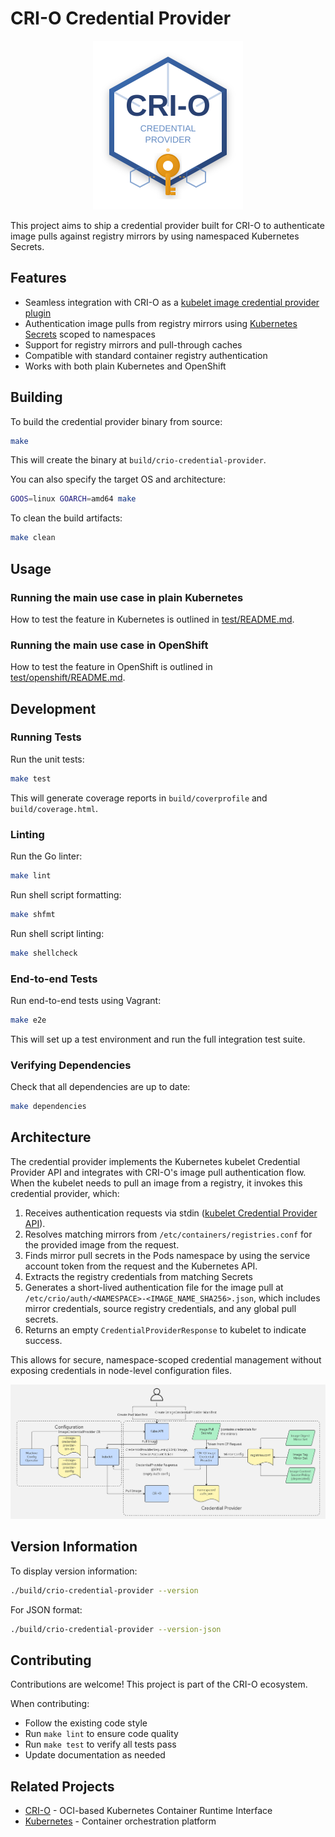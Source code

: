 # CRI-O Credential Provider

<p align="center">
  <img src="./.github/logo.svg" alt="Logo" width="240">
</p>

This project aims to ship a credential provider built for CRI-O to authenticate
image pulls against registry mirrors by using namespaced Kubernetes Secrets.

## Features

- Seamless integration with CRI-O as a [kubelet image credential provider
  plugin](https://kubernetes.io/docs/tasks/administer-cluster/kubelet-credential-provider/)
- Authentication image pulls from registry mirrors using [Kubernetes
  Secrets](https://kubernetes.io/docs/tasks/configure-pod-container/pull-image-private-registry/#registry-secret-existing-credentials)
  scoped to namespaces
- Support for registry mirrors and pull-through caches
- Compatible with standard container registry authentication
- Works with both plain Kubernetes and OpenShift

## Building

To build the credential provider binary from source:

```bash
make
```

This will create the binary at `build/crio-credential-provider`.

You can also specify the target OS and architecture:

```bash
GOOS=linux GOARCH=amd64 make
```

To clean the build artifacts:

```bash
make clean
```

## Usage

### Running the main use case in plain Kubernetes

How to test the feature in Kubernetes is outlined in
[test/README.md](test/README.md).

### Running the main use case in OpenShift

How to test the feature in OpenShift is outlined in
[test/openshift/README.md](test/openshift/README.md).

## Development

### Running Tests

Run the unit tests:

```bash
make test
```

This will generate coverage reports in `build/coverprofile` and `build/coverage.html`.

### Linting

Run the Go linter:

```bash
make lint
```

Run shell script formatting:

```bash
make shfmt
```

Run shell script linting:

```bash
make shellcheck
```

### End-to-end Tests

Run end-to-end tests using Vagrant:

```bash
make e2e
```

This will set up a test environment and run the full integration test suite.

### Verifying Dependencies

Check that all dependencies are up to date:

```bash
make dependencies
```

## Architecture

The credential provider implements the Kubernetes kubelet Credential Provider API
and integrates with CRI-O's image pull authentication flow. When the kubelet
needs to pull an image from a registry, it invokes this credential provider,
which:

1. Receives authentication requests via stdin ([kubelet Credential Provider
   API](https://kubernetes.io/docs/reference/config-api/kubelet-credentialprovider.v1/)).
1. Resolves matching mirrors from `/etc/containers/registries.conf` for the
   provided image from the request.
1. Finds mirror pull secrets in the Pods namespace by
   using the service account token from the request and the Kubernetes API.
1. Extracts the registry credentials from matching Secrets
1. Generates a short-lived authentication file for the image pull at
   `/etc/crio/auth/<NAMESPACE>-<IMAGE_NAME_SHA256>.json`, which includes mirror
   credentials, source registry credentials, and any global pull secrets.
1. Returns an empty `CredentialProviderResponse` to kubelet to indicate success.

This allows for secure, namespace-scoped credential management without exposing
credentials in node-level configuration files.

![flow-graph](.github/flow.jpg "Flow graph")

## Version Information

To display version information:

```bash
./build/crio-credential-provider --version
```

For JSON format:

```bash
./build/crio-credential-provider --version-json
```

## Contributing

Contributions are welcome! This project is part of the CRI-O ecosystem.

When contributing:

- Follow the existing code style
- Run `make lint` to ensure code quality
- Run `make test` to verify all tests pass
- Update documentation as needed

## Related Projects

- [CRI-O](https://github.com/cri-o/cri-o) - OCI-based Kubernetes Container Runtime Interface
- [Kubernetes](https://github.com/kubernetes/kubernetes) - Container orchestration platform
